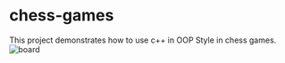 # chess-games
This project demonstrates how to use c++ in OOP Style in chess games.
![board](https://user-images.githubusercontent.com/73470193/191280972-6569977c-9bfe-4a8f-932c-5d8f2f1222ab.png)
